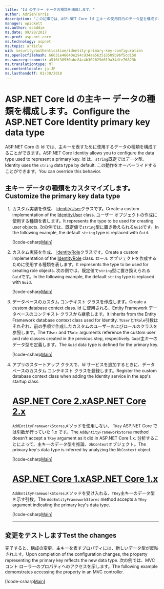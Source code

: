 ```yaml
---
title: "Id の主キー データの種類を構成します。"
author: AdrienTorris
description: "この記事では、ASP.NET Core Id 主キーの使用目的のデータ型を構成する手順について説明します。"
manager: wpickett
ms.author: scaddie
ms.date: 09/28/2017
ms.prod: asp.net-core
ms.technology: aspnet
ms.topic: article
uid: security/authentication/identity-primary-key-configuration
ms.openlocfilehash: 66631e46640e294c934aa563518509b96f5cd158
ms.sourcegitcommit: a510f38930abc84c4b302029d019a34dfe76823b
ms.translationtype: MT
ms.contentlocale: ja-JP
ms.lasthandoff: 01/30/2018
---
```

# <a name="configure-the-aspnet-core-identity-primary-key-data-type"></a><span data-ttu-id="3c85e-103">ASP.NET Core Id の主キー データの種類を構成します。</span><span class="sxs-lookup"><span data-stu-id="3c85e-103">Configure the ASP.NET Core Identity primary key data type</span></span>

<span data-ttu-id="3c85e-104">ASP.NET Core の Id では、主キーを表すために使用するデータの種類を構成することができます。</span><span class="sxs-lookup"><span data-stu-id="3c85e-104">ASP.NET Core Identity allows you to configure the data type used to represent a primary key.</span></span> <span data-ttu-id="3c85e-105">Id は、`string`既定ではデータ型。</span><span class="sxs-lookup"><span data-stu-id="3c85e-105">Identity uses the `string` data type by default.</span></span> <span data-ttu-id="3c85e-106">この動作をオーバーライドすることができます。</span><span class="sxs-lookup"><span data-stu-id="3c85e-106">You can override this behavior.</span></span>

## <a name="customize-the-primary-key-data-type"></a><span data-ttu-id="3c85e-107">主キー データの種類をカスタマイズします。</span><span class="sxs-lookup"><span data-stu-id="3c85e-107">Customize the primary key data type</span></span>

1. <span data-ttu-id="3c85e-108">カスタム実装を作成、 [IdentityUser](https://docs.microsoft.com/aspnet/core/api/microsoft.aspnetcore.identity.entityframeworkcore.identityuser-1)クラスです。</span><span class="sxs-lookup"><span data-stu-id="3c85e-108">Create a custom implementation of the [IdentityUser](https://docs.microsoft.com/aspnet/core/api/microsoft.aspnetcore.identity.entityframeworkcore.identityuser-1) class.</span></span> <span data-ttu-id="3c85e-109">ユーザー オブジェクトの作成に使用する種類を表します。</span><span class="sxs-lookup"><span data-stu-id="3c85e-109">It represents the type to be used for creating user objects.</span></span> <span data-ttu-id="3c85e-110">次の例では、既定値で`string`型に置き換えられる`Guid`です。</span><span class="sxs-lookup"><span data-stu-id="3c85e-110">In the following example, the default `string` type is replaced with `Guid`.</span></span>

    [!code-csharp[Main](identity/sample/src/ASPNET-IdentityDemo-PrimaryKeysConfig/Models/ApplicationUser.cs?highlight=4&range=7-13)]

1. <span data-ttu-id="3c85e-111">カスタム実装を作成、 [IdentityRole](https://docs.microsoft.com/aspnet/core/api/microsoft.aspnetcore.identity.entityframeworkcore.identityrole-1)クラスです。</span><span class="sxs-lookup"><span data-stu-id="3c85e-111">Create a custom implementation of the [IdentityRole](https://docs.microsoft.com/aspnet/core/api/microsoft.aspnetcore.identity.entityframeworkcore.identityrole-1) class.</span></span> <span data-ttu-id="3c85e-112">ロール オブジェクトを作成するために使用する種類を表します。</span><span class="sxs-lookup"><span data-stu-id="3c85e-112">It represents the type to be used for creating role objects.</span></span> <span data-ttu-id="3c85e-113">次の例では、既定値で`string`型に置き換えられる`Guid`です。</span><span class="sxs-lookup"><span data-stu-id="3c85e-113">In the following example, the default `string` type is replaced with `Guid`.</span></span>
    
    [!code-csharp[Main](identity/sample/src/ASPNET-IdentityDemo-PrimaryKeysConfig/Models/ApplicationRole.cs?highlight=3&range=7-12)]
    
1. <span data-ttu-id="3c85e-114">データベースのカスタム コンテキスト クラスを作成します。</span><span class="sxs-lookup"><span data-stu-id="3c85e-114">Create a custom database context class.</span></span> <span data-ttu-id="3c85e-115">Id に使用される、Entity Framework データベースのコンテキスト クラスから継承します。</span><span class="sxs-lookup"><span data-stu-id="3c85e-115">It inherits from the Entity Framework database context class used for Identity.</span></span> <span data-ttu-id="3c85e-116">`TUser`と`TRole`引数はそれぞれ、前の手順で作成したカスタムのユーザーおよびロールのクラスを参照します。</span><span class="sxs-lookup"><span data-stu-id="3c85e-116">The `TUser` and `TRole` arguments reference the custom user and role classes created in the previous step, respectively.</span></span> <span data-ttu-id="3c85e-117">`Guid`主キーのデータ型を定義します。</span><span class="sxs-lookup"><span data-stu-id="3c85e-117">The `Guid` data type is defined for the primary key.</span></span>

    [!code-csharp[Main](identity/sample/src/ASPNET-IdentityDemo-PrimaryKeysConfig/Data/ApplicationDbContext.cs?highlight=3&range=9-26)]
    
1. <span data-ttu-id="3c85e-118">アプリのスタートアップ クラスで、Id サービスを追加するときに、データベースのカスタム コンテキスト クラスを登録します。</span><span class="sxs-lookup"><span data-stu-id="3c85e-118">Register the custom database context class when adding the Identity service in the app's startup class.</span></span>

    # <a name="aspnet-core-2xtabaspnetcore2x"></a>[<span data-ttu-id="3c85e-119">ASP.NET Core 2.x</span><span class="sxs-lookup"><span data-stu-id="3c85e-119">ASP.NET Core 2.x</span></span>](#tab/aspnetcore2x)
    
    <span data-ttu-id="3c85e-120">`AddEntityFrameworkStores`メソッドを使用しない、 `TKey` ASP.NET Core では引数が行っていた 1.x です。</span><span class="sxs-lookup"><span data-stu-id="3c85e-120">The `AddEntityFrameworkStores` method doesn't accept a `TKey` argument as it did in ASP.NET Core 1.x.</span></span> <span data-ttu-id="3c85e-121">分析することによって、主キーのデータ型を推論、`DbContext`オブジェクト。</span><span class="sxs-lookup"><span data-stu-id="3c85e-121">The primary key's data type is inferred by analyzing the `DbContext` object.</span></span>
    
    [!code-csharp[Main](identity/sample/src/ASPNETv2-IdentityDemo-PrimaryKeysConfig/Startup.cs?highlight=6-8&range=25-37)]
    
    # <a name="aspnet-core-1xtabaspnetcore1x"></a>[<span data-ttu-id="3c85e-122">ASP.NET Core 1.x</span><span class="sxs-lookup"><span data-stu-id="3c85e-122">ASP.NET Core 1.x</span></span>](#tab/aspnetcore1x)
    
    <span data-ttu-id="3c85e-123">`AddEntityFrameworkStores`メソッドを受け入れる、`TKey`主キーのデータ型を示す引数。</span><span class="sxs-lookup"><span data-stu-id="3c85e-123">The `AddEntityFrameworkStores` method accepts a `TKey` argument indicating the primary key's data type.</span></span>
    
    [!code-csharp[Main](identity/sample/src/ASPNET-IdentityDemo-PrimaryKeysConfig/Startup.cs?highlight=9-11&range=39-55)]
    
    ---

## <a name="test-the-changes"></a><span data-ttu-id="3c85e-124">変更をテストします</span><span class="sxs-lookup"><span data-stu-id="3c85e-124">Test the changes</span></span>

<span data-ttu-id="3c85e-125">完了すると、構成の変更、主キーを表すプロパティには、新しいデータ型が反映されます。</span><span class="sxs-lookup"><span data-stu-id="3c85e-125">Upon completion of the configuration changes, the property representing the primary key reflects the new data type.</span></span> <span data-ttu-id="3c85e-126">次の例では、MVC コント ローラーのプロパティへのアクセスを示します。</span><span class="sxs-lookup"><span data-stu-id="3c85e-126">The following example demonstrates accessing the property in an MVC controller.</span></span>

[!code-csharp[Main](identity/sample/src/ASPNET-IdentityDemo-PrimaryKeysConfig/Controllers/AccountController.cs?name=snippet_GetCurrentUserId&highlight=6)]
